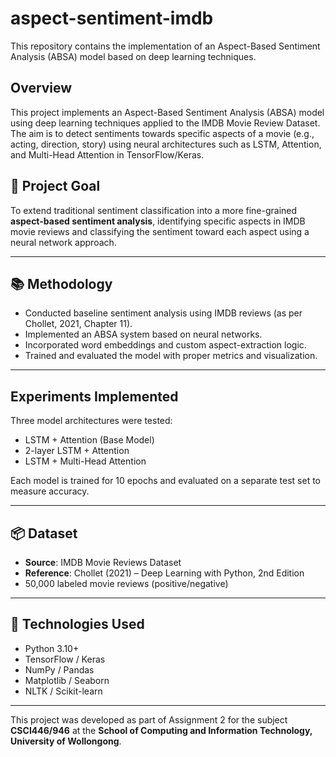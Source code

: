 # aspect-sentiment-imdb
This repository contains the implementation of an Aspect-Based Sentiment Analysis (ABSA) model based on deep learning techniques. 

## Overview
This project implements an Aspect-Based Sentiment Analysis (ABSA) model using deep learning techniques applied to the IMDB Movie Review Dataset. The aim is to detect sentiments towards specific aspects of a movie (e.g., acting, direction, story) using neural architectures such as LSTM, Attention, and Multi-Head Attention in TensorFlow/Keras.

## 🎯 Project Goal
To extend traditional sentiment classification into a more fine-grained **aspect-based sentiment analysis**, identifying specific aspects in IMDB movie reviews and classifying the sentiment toward each aspect using a neural network approach.

---

## 📚 Methodology

- Conducted baseline sentiment analysis using IMDB reviews (as per Chollet, 2021, Chapter 11).
- Implemented an ABSA system based on neural networks.
- Incorporated word embeddings and custom aspect-extraction logic.
- Trained and evaluated the model with proper metrics and visualization.

---

## Experiments Implemented
Three model architectures were tested:
- LSTM + Attention (Base Model)
- 2-layer LSTM + Attention
- LSTM + Multi-Head Attention
  
Each model is trained for 10 epochs and evaluated on a separate test set to measure accuracy. 

---

## 📦 Dataset

- **Source**: IMDB Movie Reviews Dataset  
- **Reference**: Chollet (2021) – Deep Learning with Python, 2nd Edition  
- 50,000 labeled movie reviews (positive/negative)

---

## 🧪 Technologies Used

- Python 3.10+
- TensorFlow / Keras
- NumPy / Pandas
- Matplotlib / Seaborn
- NLTK / Scikit-learn

---
This project was developed as part of Assignment 2 for the subject **CSCI446/946** at the **School of Computing and Information Technology, University of Wollongong**.

